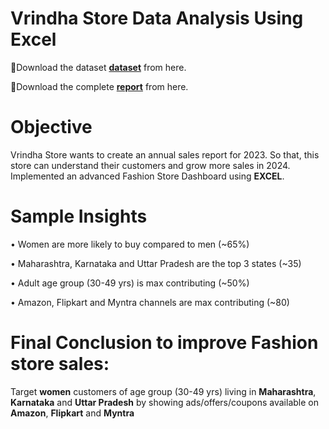 

# Vrindha Store Data Analysis Using Excel

  📍Download the dataset [**dataset**](https://kluniversityin-my.sharepoint.com/:x:/g/personal/2000031203_kluniversity_in/EQAdrOkMOZdFuPYbDbET49QBo484pKE2z2_4mxk937Yg-A?rtime=L18CrjGj3Eg&nav=MTVfezk0MDBDMzNDLTMyMTEtNDFFMC1BODcwLUU2MjA2NDE5MDZCRH0) from here.

  📍Download the complete [**report**](https://kluniversityin-my.sharepoint.com/:x:/g/personal/2000031203_kluniversity_in/EQAdrOkMOZdFuPYbDbET49QBo484pKE2z2_4mxk937Yg-A?e=b6DHcc&nav=MTVfezlENzM1ODdBLUY2RTItNEU5OS1CQkE1LTE0MEFCRkYyMTZGOX0) from here.

  # Objective
  Vrindha Store wants to create an annual sales report for 2023. So that, this store can understand their customers and grow more sales in 2024. Implemented an advanced Fashion Store Dashboard using **EXCEL**.

  # Sample Insights
• Women are more likely to buy compared to men (~65%)

• Maharashtra, Karnataka and Uttar Pradesh are the top 3 states (~35)

• Adult age group (30-49 yrs) is max contributing (~50%)

• Amazon, Flipkart and Myntra channels are max contributing (~80)

# Final Conclusion to improve Fashion store sales:

Target **women** customers of age group (30-49 yrs) living in **Maharashtra**, **Karnataka** and **Uttar Pradesh** by showing ads/offers/coupons available on **Amazon**, **Flipkart** and **Myntra**
